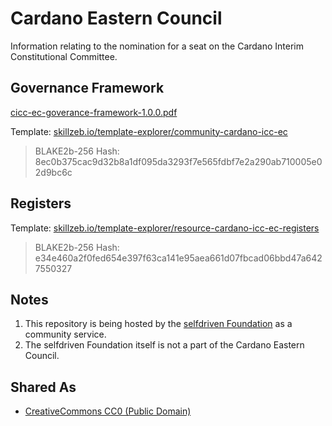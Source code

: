 # Cardano Eastern Council

Information relating to the nomination for a seat on the Cardano Interim Constitutional Committee.

## Governance Framework
[cicc-ec-goverance-framework-1.0.0.pdf](https://github.com/selfdriven-foundation/cardano-eastern-council/blob/main/cicc-ec-goverance-framework-1.0.0.pdf)

Template:
[skillzeb.io/template-explorer/community-cardano-icc-ec](https://skillzeb.io/template-explorer/community-cardano-icc-ec)
>BLAKE2b-256 Hash: 8ec0b375cac9d32b8a1df095da3293f7e565fdbf7e2a290ab710005e02d9bc6c

## Registers
Template: [skillzeb.io/template-explorer/resource-cardano-icc-ec-registers](https://skillzeb.io/template-explorer/resource-cardano-icc-ec-registers)
>BLAKE2b-256 Hash: e34e460a2f0fed654e397f63ca141e95aea661d07fbcad06bbd47a6427550327

## Notes
1. This repository is being hosted by the [selfdriven Foundation](https://selfdriven.foundation) as a community service.
2. The selfdriven Foundation itself is not a part of the Cardano Eastern Council.

## Shared As

- [CreativeCommons CC0 (Public Domain)](https://creativecommons.org/public-domain/cc0)